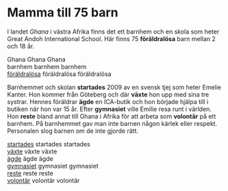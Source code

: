 # Mamma till 75 barn
I landet *Ghana* i västra Afrika finns det ett barnhem och en skola som heter Great Andoh International School. Här finns 75 **föräldralösa** barn mellan 2 och 18 år.

Ghana Ghana Ghana  
barnhem barnhem barnhem  
[föräldralösa](https://sv.wiktionary.org/wiki/f%C3%B6r%C3%A4ldral%C3%B6s#Adjektiv) föräldralösa föräldralösa

Barnhemmet och skolan **startades** 2009 av en svensk tjej som heter Emelie Kanter. Hon kommer från Göteberg och där **växte** hon upp med sina tre systrar. Hennes föräldrar **ägde** en ICA-butik och hon började hjälpa till i butiken när hon var 15 år. Efter **gymnasiet** ville Emilie resa runt i världen. Hon **reste** bland annat till Ghana i Afrika för att arbeta som **volontär** på ett barnhem. På barnhemmet gav man inte barnen någon kärlek eller respekt. Personalen slog barnen om de inte gjorde rätt.

[startades](https://sv.wiktionary.org/wiki/starta#Verb) startades startades  
[växte](https://sv.wiktionary.org/wiki/v%C3%A4xa#Verb) växte växte  
[ägde](https://sv.wiktionary.org/wiki/%C3%A4ga#Verb) ägde ägde  
[gymnasiet](https://sv.wiktionary.org/wiki/gymnasium#Substantiv) gymnasiet gymnasiet  
[reste](https://sv.wiktionary.org/wiki/resa#Verb) reste reste  
[volontär](https://sv.wiktionary.org/wiki/volont%C3%A4r#Substantiv) volontär volontär

<!--stackedit_data:
eyJoaXN0b3J5IjpbLTEzMTcwMjY5NjcsLTM0MzcxODc4MywtMj
AyMjkzNjU2NiwtMTUwNDI1MTE3MiwtMTQ1ODc3NTg0MCw3MzA5
OTgxMTZdfQ==
-->